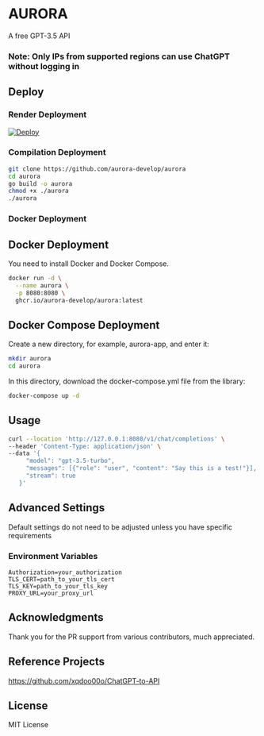 # AURORA

A free GPT-3.5 API

### Note: Only IPs from supported regions can use ChatGPT without logging in

## Deploy

### Render Deployment
[![Deploy](https://render.com/images/deploy-to-render-button.svg)](https://render.com/deploy)

### Compilation Deployment

```bash
git clone https://github.com/aurora-develop/aurora
cd aurora
go build -o aurora
chmod +x ./aurora
./aurora
```

### Docker Deployment
## Docker Deployment
You need to install Docker and Docker Compose.

```bash
docker run -d \
  --name aurora \
  -p 8080:8080 \
  ghcr.io/aurora-develop/aurora:latest
```

## Docker Compose Deployment
Create a new directory, for example, aurora-app, and enter it:
```bash
mkdir aurora
cd aurora
```
In this directory, download the docker-compose.yml file from the library:

```bash
docker-compose up -d
```

## Usage

```bash
curl --location 'http://127.0.0.1:8080/v1/chat/completions' \
--header 'Content-Type: application/json' \
--data '{
     "model": "gpt-3.5-turbo",
     "messages": [{"role": "user", "content": "Say this is a test!"}],
     "stream": true
   }'
```

## Advanced Settings

Default settings do not need to be adjusted unless you have specific requirements

### Environment Variables
```
Authorization=your_authorization
TLS_CERT=path_to_your_tls_cert
TLS_KEY=path_to_your_tls_key
PROXY_URL=your_proxy_url
```

## Acknowledgments

Thank you for the PR support from various contributors, much appreciated.

## Reference Projects

https://github.com/xqdoo00o/ChatGPT-to-API

## License

MIT License
